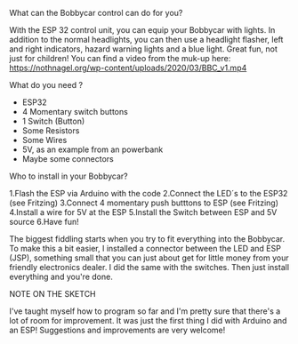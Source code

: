 What can the Bobbycar control can do for you?

With the ESP 32 control unit, you can equip your Bobbycar with lights. In addition to the normal headlights, you can then use a headlight flasher, left and right indicators, hazard warning lights and a blue light. Great fun, not just for children!
You can find a video from the muk-up here:
https://nothnagel.org/wp-content/uploads/2020/03/BBC_v1.mp4

What do you need ?
- ESP32
- 4 Momentary switch buttons
- 1 Switch (Button)
- Some Resistors
- Some Wires
- 5V, as an example from an powerbank
- Maybe some connectors

Who to install in your Bobbycar?

1.Flash the ESP via Arduino with the code
2.Connect the LED´s to the ESP32 (see Fritzing)
3.Connect 4 momentary push butttons to ESP (see Fritzing)
4.Install a wire for 5V at the ESP
5.Install the Switch between ESP and 5V source
6.Have fun!

The biggest fiddling starts when you try to fit everything into the Bobbycar. To make this a bit easier, I installed a connector between the LED and ESP (JSP), something small that you can just about get for little money from your friendly electronics dealer. I did the same with the switches. Then just install everything and you're done.


NOTE ON THE SKETCH

I've taught myself how to program so far and I'm pretty sure that there's a lot of room for improvement. It was just the first thing I did with Arduino and an ESP! Suggestions and improvements are very welcome!
